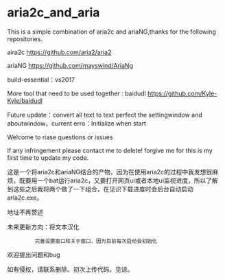 # aria2c_and_aria
This is a simple combination of aria2c and ariaNG,thanks for the following repositories.

aira2c https://github.com/aria2/aria2

ariaNG https://github.com/mayswind/AriaNg

build-essential：vs2017

More tool that need to be used together : baidudl https://github.com/Kyle-Kyle/baidudl

Future update：convert all text to text
               perfect the settingwindow and aboutwindow，current erro：Initialize when start
               
Welcome to riase questions or issues

If any infringement please contact me to delete! forgive me for this is my first time to update my code.
     
     
     
     
               
这是一个将aria2c和ariaNG结合的产物，因为在使用aria2c的过程中我发想很麻烦，既要用一个bat运行aria2c，又要打开网页ui或者本地ui监视进度，所以了解到这些之后我将两个做了一下组合，在见识下载进度时会后台自动启动aria2c.exe。

地址不再赘述

未来更新方向：将文本汉化

             完善设置窗口和关于窗口，因为目前每次启动会初始化
             
欢迎提出问题和bug

如有侵权，请联系删除。初次上传代码，见谅。
